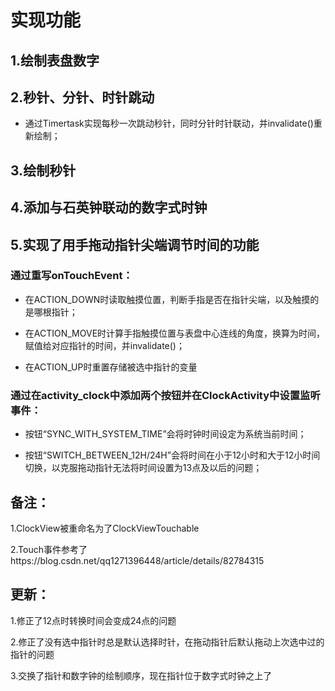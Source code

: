 # 实现功能

## 1.绘制表盘数字

## 2.秒针、分针、时针跳动

* 通过Timertask实现每秒一次跳动秒针，同时分针时针联动，并invalidate()重新绘制；

## 3.绘制秒针

## 4.添加与石英钟联动的数字式时钟

## 5.实现了用手拖动指针尖端调节时间的功能

### 通过重写onTouchEvent：

* 在ACTION_DOWN时读取触摸位置，判断手指是否在指针尖端，以及触摸的是哪根指针；

* 在ACTION_MOVE时计算手指触摸位置与表盘中心连线的角度，换算为时间，赋值给对应指针的时间，并invalidate()；

* 在ACTION_UP时重置存储被选中指针的变量

### 通过在activity_clock中添加两个按钮并在ClockActivity中设置监听事件：

* 按钮“SYNC_WITH_SYSTEM_TIME”会将时钟时间设定为系统当前时间；

* 按钮“SWITCH_BETWEEN_12H/24H”会将时间在小于12小时和大于12小时间切换，以克服拖动指针无法将时间设置为13点及以后的问题；


## 备注：

1.ClockView被重命名为了ClockViewTouchable

2.Touch事件参考了https://blog.csdn.net/qq1271396448/article/details/82784315


## 更新：

1.修正了12点时转换时间会变成24点的问题

2.修正了没有选中指针时总是默认选择时针，在拖动指针后默认拖动上次选中过的指针的问题

3.交换了指针和数字钟的绘制顺序，现在指针位于数字式时钟之上了
